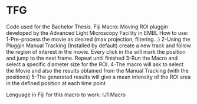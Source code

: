 # TFG
Code used for the Bachelor Thesis.
Fiji Macro: Moving ROI pluggin developed by the Advanced Light Microscopy Facility in EMBL
How to use:
1-Pre-process the movie as desired (max projection, filtering...)
2-Using the Pluggin Manual Tracking (Installed by default) create a new track and follow the region of interest in the movie.
Every click in the will mark the position and jump to the next frame. Repeat until finished
3-Run the Macro and select a specific diameter size for the ROI.
4-The macro will ask to select the Movie and also the results obtained from the Manual Tracking (with the positions)
5-The generated results will give a mean intensity of the ROI area in the defined position at each time point


Lenguage in Fiji for this macro to work: IJ1 Macro

